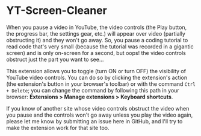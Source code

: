 # YT-Screen-Cleaner
When you pause a video in YouTube, the video controls (the Play button, the progress bar, the settings gear, etc.) will appear over video (partially obstructing it) and they won't go away. So, you pause a coding tutorial to read code that's very small (because the tutorial was recorded in a gigantic screen) and is only on-screen for a second, but oops! the video controls obstruct just the part you want to see...

This extension allows you to toggle (turn ON or turn OFF) the visibility of YouTube video controls. You can do so by clicking the extension's action (the extension's button in your browser's toolbar) or with the command `Ctrl + Delete`; you can change the command by following this path in your browser: <b>Extensions > Manage extensions > Keyboard shortcuts</b>.

If you know of another site whose video controls obstruct the video when you pause and the controls won't go away unless you play the video again, please let me know by submitting an issue here in GitHub, and I'll try to make the extension work for that site too.
